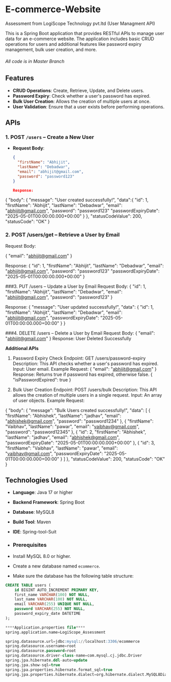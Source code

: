 # E-commerce-Website
Assessment from LogiScope Technology pvt.ltd (User Managment API)

This is a Spring Boot application that provides RESTful APIs to manage user data for an e-commerce website. The application includes basic CRUD operations for users and additional features like password expiry management, bulk user creation, and more.

###### All code is in Master Branch ######

## Features

- **CRUD Operations**: Create, Retrieve, Update, and Delete users.
- **Password Expiry**: Check whether a user's password has expired.
- **Bulk User Creation**: Allows the creation of multiple users at once.
- **User Validation**: Ensure that a user exists before performing operations.

## APIs

### 1. POST `/users` – Create a New User

- **Request Body**:
  ```json
  {
    "firstName": "Abhijit",
    "lastName": "Debadwar",
    "email": "abhijit@gmail.com",
    "password": "password123"
  }

  Response:
{
    "body": {
        "message": "User created successfully!",
        "data":{
          "id": 1,
          "firstName": "Abhijit",
          "lastName": "Debadwar",
          "email": "abhijit@gmail.com",
          "password": "password123"
          "passwordExpiryDate": "2025-05-01T00:00:00.000+00:00"
        }
    },
    "statusCodeValue": 200,
    "statusCode": "OK"
}

### 2. POST /users/get – Retrieve a User by Email
Request Body:

{
   "email": "abhijit@gmail.com"
}

Response:
{
  "id": 1,
  "firstName": "Abhijit",
  "lastName": "Debadwar",
  "email": "abhijit@gmail.com",
  "password": "password123"
  "passwordExpiryDate": "2025-05-01T00:00:00.000+00:00"
}

###3. PUT /users – Update a User by Email
Request Body:
{
  "id": 1,
  "firstName": "Abhijit",
  "lastName": "Debadwar",
  "email": "abhijit@gmail.com",
  "password": "password123"
}

Response:
{
    "message": "User updated successfully!",
    "data": {
      "id": 1,
      "firstName": "Abhijit",
      "lastName": "Debadwar",
      "email": "abhijit@gmail.com",
      "passwordExpiryDate": "2025-05-01T00:00:00.000+00:00"
    }
}

###4.  DELETE /users – Delete a User by Email
Request Body:
{
  "email": "abhijit@gmail.com"
} 
Response: User Deleted Successfully

**Additional APIs**

1. Password Expiry Check
Endpoint: GET /users/password-expiry
Description: This API checks whether a user's password has expired.
Input: User email.
Example Request:
{
  "email": "abhijit@gmail.com"
}
Response: Returns true if password has expired, otherwise false.
{
  "isPasswordExpired": true
}

2. Bulk User Creation
Endpoint: POST /users/bulk
Description: This API allows the creation of multiple users in a single request.
Input: An array of user objects.
Example Request:

{
    "body": {
        "message": "Bulk Users created successfully!",
        "data": [
  {
  "firstName": "Abhishek",
  "lastName": "jadhav",
  "email": "abhishek@gmail.com",
  "password": "password1234"
  },
  {
  "firstName": "Vaibhav",
  "lastName": "pawar",
  "email": "vaibhav@gmail.com",
  "password": "password12345"
  },
  {
    "id": 2,
    "firstName": "Abhishek",
    "lastName": "jadhav",
    "email": "abhishek@gmail.com",
    "passwordExpiryDate": "2025-05-01T00:00:00.000+00:00"
  },
  {
    "id": 3,
    "firstName": "Vaibhav",
    "lastName": "pawar",
    "email": "vaibhav@gmail.com",
    "passwordExpiryDate": "2025-05-01T00:00:00.000+00:00"
  }
]
    },
    "statusCodeValue": 200,
    "statusCode": "OK"
}





## Technologies Used

- **Language**: Java 17 or higher
- **Backend Framework**: Spring Boot
- **Database**: MySQL8
- **Build Tool**: Maven
- **IDE**: Spring-tool-Suit

- ### Prerequisites

- Install MySQL 8.0 or higher.
- Create a new database named `ecommerce`.
- Make sure the database has the following table structure:

```sql
CREATE TABLE users (
    id BIGINT AUTO_INCREMENT PRIMARY KEY,
    first_name VARCHAR(100) NOT NULL,
    last_name VARCHAR(100) NOT NULL,
    email VARCHAR(255) UNIQUE NOT NULL,
    password VARCHAR(255) NOT NULL,
    password_expiry_date DATETIME
);

****Application.properties file****
spring.application.name=LogiScope_Assessment

spring.datasource.url=jdbc:mysql://localhost:3306/ecommerce
spring.datasource.username=root
spring.datasource.password=root
spring.datasource.driver-class-name=com.mysql.cj.jdbc.Driver
spring.jpa.hibernate.ddl-auto=update
spring.jpa.show-sql=true
spring.jpa.properties.hibernate.format_sql=true
spring.jpa.properties.hibernate.dialect=org.hibernate.dialect.MySQL8Dialect

